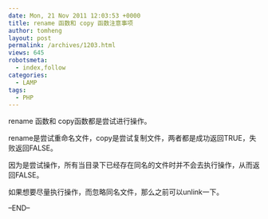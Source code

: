 ```yaml
---
date: Mon, 21 Nov 2011 12:03:53 +0000
title: rename 函数和 copy 函数注意事项
author: tomheng
layout: post
permalink: /archives/1203.html
views: 645
robotsmeta:
  - index,follow
categories:
  - LAMP
tags:
  - PHP
---
```

rename 函数和 copy函数都是尝试进行操作。

rename是尝试重命名文件，copy是尝试复制文件，两者都是成功返回TRUE，失败返回FALSE。

因为是尝试操作，所有当目录下已经存在同名的文件时并不会去执行操作，从而返回FALSE。

如果想要尽量执行操作，而忽略同名文件，那么之前可以unlink一下。

&#8211;END&#8211;
